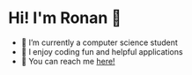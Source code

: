 # Hi! I'm Ronan 👋

- 🌱 I’m currently a computer science student
- 👀 I enjoy coding fun and helpful applications
- 📲 You can reach me [here!](https://linktr.ee/ronansingpurwala)
